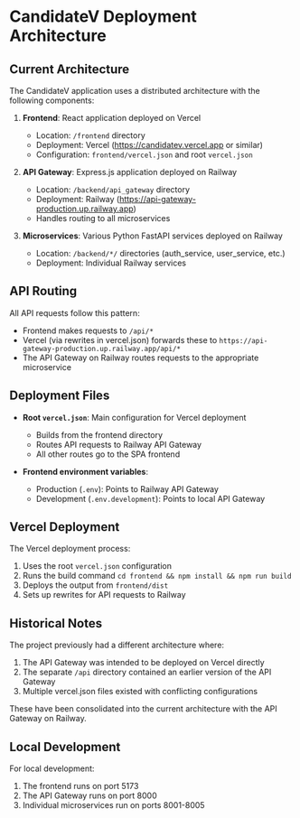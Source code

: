 # CandidateV Deployment Architecture

## Current Architecture

The CandidateV application uses a distributed architecture with the following components:

1. **Frontend**: React application deployed on Vercel
   - Location: `/frontend` directory
   - Deployment: Vercel (https://candidatev.vercel.app or similar)
   - Configuration: `frontend/vercel.json` and root `vercel.json`

2. **API Gateway**: Express.js application deployed on Railway
   - Location: `/backend/api_gateway` directory
   - Deployment: Railway (https://api-gateway-production.up.railway.app)
   - Handles routing to all microservices

3. **Microservices**: Various Python FastAPI services deployed on Railway
   - Location: `/backend/*/` directories (auth_service, user_service, etc.)
   - Deployment: Individual Railway services

## API Routing

All API requests follow this pattern:
- Frontend makes requests to `/api/*`
- Vercel (via rewrites in vercel.json) forwards these to `https://api-gateway-production.up.railway.app/api/*`
- The API Gateway on Railway routes requests to the appropriate microservice

## Deployment Files

- **Root `vercel.json`**: Main configuration for Vercel deployment
  - Builds from the frontend directory
  - Routes API requests to Railway API Gateway
  - All other routes go to the SPA frontend

- **Frontend environment variables**:
  - Production (`.env`): Points to Railway API Gateway
  - Development (`.env.development`): Points to local API Gateway

## Vercel Deployment

The Vercel deployment process:
1. Uses the root `vercel.json` configuration
2. Runs the build command `cd frontend && npm install && npm run build`
3. Deploys the output from `frontend/dist`
4. Sets up rewrites for API requests to Railway

## Historical Notes

The project previously had a different architecture where:
1. The API Gateway was intended to be deployed on Vercel directly
2. The separate `/api` directory contained an earlier version of the API Gateway
3. Multiple vercel.json files existed with conflicting configurations

These have been consolidated into the current architecture with the API Gateway on Railway.

## Local Development

For local development:
1. The frontend runs on port 5173
2. The API Gateway runs on port 8000
3. Individual microservices run on ports 8001-8005 
